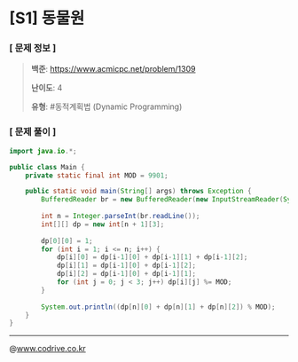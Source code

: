 # [S1] 동물원

### [ 문제 정보 ]
> **백준**: https://www.acmicpc.net/problem/1309
> 
> **난이도**: 4
>
> **유형**: #동적계획법 (Dynamic Programming)


### [ 문제 풀이 ]
```Java
import java.io.*;

public class Main {
    private static final int MOD = 9901;

    public static void main(String[] args) throws Exception {
        BufferedReader br = new BufferedReader(new InputStreamReader(System.in));
    
        int n = Integer.parseInt(br.readLine());
        int[][] dp = new int[n + 1][3];
      
        dp[0][0] = 1;
        for (int i = 1; i <= n; i++) {
            dp[i][0] = dp[i-1][0] + dp[i-1][1] + dp[i-1][2];
            dp[i][1] = dp[i-1][0] + dp[i-1][2];
            dp[i][2] = dp[i-1][0] + dp[i-1][1];
            for (int j = 0; j < 3; j++) dp[i][j] %= MOD;
        }
      
        System.out.println((dp[n][0] + dp[n][1] + dp[n][2]) % MOD);
    }
}
```


---
@www.codrive.co.kr